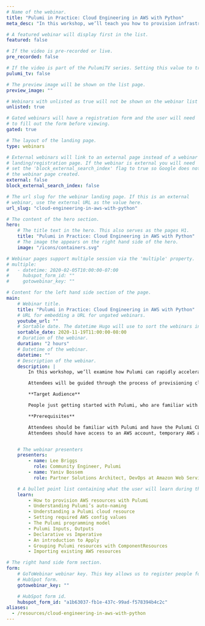 ```yaml
---
# Name of the webinar.
title: "Pulumi in Practice: Cloud Engineering in AWS with Python"
meta_desc: "In this workshop, we’ll teach you how to provision infrastructure on AWS. You will how to use Pulumi through a series of hands-on exercises using Python."

# A featured webinar will display first in the list.
featured: false

# If the video is pre-recorded or live.
pre_recorded: false

# If the video is part of the PulumiTV series. Setting this value to true will list the video in the "PulumiTV" section.
pulumi_tv: false

# The preview image will be shown on the list page.
preview_image: ""

# Webinars with unlisted as true will not be shown on the webinar list
unlisted: true

# Gated webinars will have a registration form and the user will need
# to fill out the form before viewing.
gated: true

# The layout of the landing page.
type: webinars

# External webinars will link to an external page instead of a webinar
# landing/registration page. If the webinar is external you will need
# set the 'block_external_search_index' flag to true so Google does not index
# the webinar page created.
external: false
block_external_search_index: false

# The url slug for the webinar landing page. If this is an external
# webinar, use the external URL as the value here.
url_slug: "cloud-engineering-in-aws-with-python"

# The content of the hero section.
hero:
    # The title text in the hero. This also serves as the pages H1.
    title: "Pulumi in Practice: Cloud Engineering in AWS with Python"
    # The image the appears on the right hand side of the hero.
    image: "/icons/containers.svg"

# Webinar pages support multiple session via the 'multiple' property.
# multiple:
#   - datetime: 2020-02-05T10:00:00-07:00
#     hubspot_form_id: ""
#     gotowebinar_key: ""

# Content for the left hand side section of the page.
main:
    # Webinar title.
    title: "Pulumi in Practice: Cloud Engineering in AWS with Python"
    # URL for embedding a URL for ungated webinars.
    youtube_url: ""
    # Sortable date. The datetime Hugo will use to sort the webinars in date order.
    sortable_date: 2020-11-19T11:00:00-08:00
    # Duration of the webinar.
    duration: "2 hours"
    # Datetime of the webinar.
    datetime: ""
    # Description of the webinar.
    description: |
        In this workshop, we’ll examine how Pulumi can rapidly accelerate provisioning of cloud infrastructure. We’ll examine some important Pulumi concepts, and show how Pulumi’s unique programming model can super-charge your cloud engineering efforts.

        Attendees will be guided through the process of provisioning cloud resources in AWS and see real time examples of how Pulumi’s innovative programming model helps turbocharge cloud engineering.

        **Target Audience**

        People just getting started with Pulumi, who are familiar with Pulumi basics and have followed the getting started information.

        **Prerequisites**

        Attendees should be familiar with Pulumi and have the Pulumi CLI installed on their machine.
        Attendees should have access to an AWS account, temporary AWS accounts will be provided to users on a first come, first served basis.


    # The webinar presenters
    presenters:
        - name: Lee Briggs
          role: Community Engineer, Pulumi
        - name: Yaniv Bossem
          role: Partner Solutions Architect, DevOps at Amazon Web Services (AWS)

    # A bullet point list containing what the user will learn during the webinar.
    learn:
        - How to provision AWS resources with Pulumi
        - Understanding Pulumi’s auto-naming
        - Understanding a Pulumi cloud resource
        - Setting required AWS config values
        - The Pulumi programming model
        - Pulumi Inputs, Outputs
        - Declarative vs Imperative
        - An introduction to Apply
        - Grouping Pulumi resources with ComponentResources
        - Importing existing AWS resources

# The right hand side form section.
form:
    # GoToWebinar webinar key. This key allows us to register people for webinars via the
    # HubSpot form.
    gotowebinar_key: ""

    # HubSpot form id.
    hubspot_form_id: "a1b63037-fb1e-437c-99ad-f578394b4c2c"
aliases:
  - /resources/cloud-engineering-in-aws-with-python
---
```

